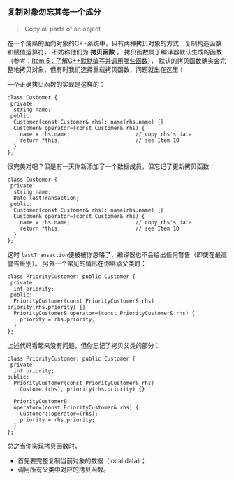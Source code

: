 ## `复制对象勿忘其每一个成分`

> Copy all parts of an object

在一个成熟的面向对象的C++系统中，只有两种拷贝对象的方式：复制构造函数和赋值运算符， 不妨称他们为 **拷贝函数** 。 拷贝函数属于编译器默认生成的函数（参考：[Item 5：了解C++默默编写并调用哪些函数](05.md)）， 默认的拷贝函数确实会完整地拷贝对象，但有时我们选择重载拷贝函数，问题就出在这里！

一个正确拷贝函数的实现是这样的：

```
class Customer {
 private:
  string name;
 public:
  Customer(const Customer& rhs): name(rhs.name) {}
  Customer& operator=(const Customer& rhs) {
    name = rhs.name;                     // copy rhs's data
    return *this;                        // see Item 10
  }  
};
```

很完美对吧？但是有一天你新添加了一个数据成员，但忘记了更新拷贝函数：

```
class Customer {
 private:
  string name;
  Date lastTransaction;
 public:
  Customer(const Customer& rhs): name(rhs.name) {}
  Customer& operator=(const Customer& rhs) {
    name = rhs.name;                     // copy rhs's data
    return *this;                        // see Item 10
  }  
};
```

这时 `lastTransaction`便被被你忽略了，编译器也不会给出任何警告（即使在最高警告级别）。 另外一个常见的情形在你继承父类时：

```
class PriorityCustomer: public Customer {
 private:
  int priority;
 public:
  PriorityCustomer(const PriorityCustomer& rhs) : priority(rhs.priority) {}
  PriorityCustomer& operator=(const PriorityCustomer& rhs) {
    priority = rhs.priority;
  }  
};
```

上述代码看起来没有问题，但你忘记了拷贝父类的部分：

```
class PriorityCustomer: public Customer {
 private:
  int priority;
public:
  PriorityCustomer(const PriorityCustomer& rhs)
  : Customer(rhs), priority(rhs.priority) {}
  
  PriorityCustomer& 
  operator=(const PriorityCustomer& rhs) {
    Customer::operator=(rhs);
    priority = rhs.priority;
  }  
};
```

总之当你实现拷贝函数时，

* 首先要完整复制当前对象的数据（local data）；
* 调用所有父类中对应的拷贝函数。
